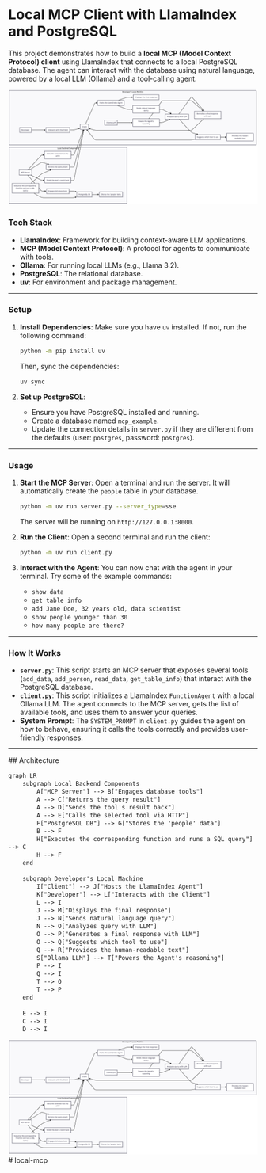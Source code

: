 # Local MCP Client with LlamaIndex and PostgreSQL

This project demonstrates how to build a **local MCP (Model Context Protocol) client** using LlamaIndex that connects to a local PostgreSQL database. The agent can interact with the database using natural language, powered by a local LLM (Ollama) and a tool-calling agent.

![Architecture](userflow.png)

### Tech Stack
- **LlamaIndex**: Framework for building context-aware LLM applications.
- **MCP (Model Context Protocol)**: A protocol for agents to communicate with tools.
- **Ollama**: For running local LLMs (e.g., Llama 3.2).
- **PostgreSQL**: The relational database.
- **uv**: For environment and package management.

---

### Setup

1.  **Install Dependencies**:
    Make sure you have `uv` installed. If not, run the following command:
    ```sh
    python -m pip install uv
    ```
    Then, sync the dependencies:
    ```sh
    uv sync
    ```

2.  **Set up PostgreSQL**:
    - Ensure you have PostgreSQL installed and running.
    - Create a database named `mcp_example`.
    - Update the connection details in `server.py` if they are different from the defaults (user: `postgres`, password: `postgres`).

---

### Usage

1.  **Start the MCP Server**:
    Open a terminal and run the server. It will automatically create the `people` table in your database.
    ```sh
    python -m uv run server.py --server_type=sse
    ```
    The server will be running on `http://127.0.0.1:8000`.

2.  **Run the Client**:
    Open a second terminal and run the client:
    ```sh
    python -m uv run client.py
    ```

3.  **Interact with the Agent**:
    You can now chat with the agent in your terminal. Try some of the example commands:
    - `show data`
    - `get table info`
    - `add Jane Doe, 32 years old, data scientist`
    - `show people younger than 30`
    - `how many people are there?`

---

### How It Works

-   **`server.py`**: This script starts an MCP server that exposes several tools (`add_data`, `add_person`, `read_data`, `get_table_info`) that interact with the PostgreSQL database.
-   **`client.py`**: This script initializes a LlamaIndex `FunctionAgent` with a local Ollama LLM. The agent connects to the MCP server, gets the list of available tools, and uses them to answer your queries.
-   **System Prompt**: The `SYSTEM_PROMPT` in `client.py` guides the agent on how to behave, ensuring it calls the tools correctly and provides user-friendly responses.

---

## Architecture

```mermaid
graph LR
    subgraph Local Backend Components
        A["MCP Server"] --> B["Engages database tools"]
        A --> C["Returns the query result"]
        A --> D["Sends the tool's result back"]
        A --> E["Calls the selected tool via HTTP"]
        F["PostgreSQL DB"] --> G["Stores the 'people' data"]
        B --> F
        H["Executes the corresponding function and runs a SQL query"] --> C
        H --> F
    end

    subgraph Developer's Local Machine
        I["Client"] --> J["Hosts the LlamaIndex Agent"]
        K["Developer"] --> L["Interacts with the Client"]
        L --> I
        J --> M["Displays the final response"]
        J --> N["Sends natural language query"]
        N --> O["Analyzes query with LLM"]
        O --> P["Generates a final response with LLM"]
        O --> Q["Suggests which tool to use"]
        Q --> R["Provides the human-readable text"]
        S["Ollama LLM"] --> T["Powers the Agent's reasoning"]
        P --> I
        Q --> I
        T --> O
        T --> P
    end

    E --> I
    C --> I
    D --> I
```

<img src="userflow.png" alt="Architecture" /># local-mcp
